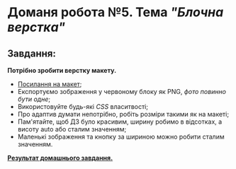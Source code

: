 # Доманя робота №5. Тема  *"Блочна верстка"*
## Завдання:

**Потрібно зробити верстку макету.**
- [Посилання на макет](https://www.figma.com/file/NLd0e3JpQrE4RSH4epLgo9/CloudBudget-Freebie-(Copy)?node-id=0%3A1);
- Експортуємо зображення у червоному блоку як PNG, *фото повинно бути одне*;
- Використовуйте будь-які *CSS* власитвості;
- Про адаптив думати непотрібно, робіть розміри такими як на макеті;
- Пам'ятайте, щоб ДЗ було красивим, ширину робимо в відсотках, а висоту auto або сталим значенням;
- Маленькі зображення та кнопку за шириною можно робити сталим значенням.

**[Результат домашнього завдання.](https://danadovzh.github.io/Cursor_Education/Front-end.%20Basic/HW5-Block-layout/index.html)**